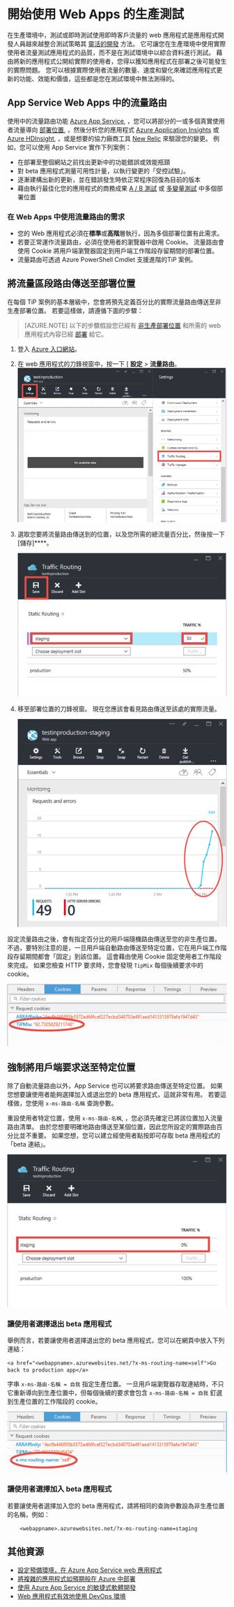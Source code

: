 <properties
    pageTitle="開始使用 Web Apps 的生產測試"
    description="了解 Azure App Service Web Apps 中的生產測試 (TiP) 功能。"
    services="app-service\web"
    documentationCenter=""
    authors="cephalin"
    manager="wpickett"
    editor=""/>

<tags
    ms.service="app-service-web"
    ms.workload="web"
    ms.tgt_pltfrm="na"
    ms.devlang="na"
    ms.topic="article"
    ms.date="10/16/2015"
    ms.author="cephalin"/>


# 開始使用 Web Apps 的生產測試

在生產環境中，測試或即時測試使用即時客戶流量的 web 應用程式是應用程式開發人員越來越整合測試策略其 [靈活的開發](https://en.wikipedia.org/wiki/Agile_software_development) 方法。 它可讓您在生產環境中使用實際使用者流量測試應用程式的品質，而不是在測試環境中以綜合資料進行測試。 藉由將新的應用程式公開給實際的使用者，您得以獲知應用程式在部署之後可能發生的實際問題。 您可以根據實際使用者流量的數量、速度和變化來確認應用程式更新的功能、效能和價值，這些都是您在測試環境中無法測得的。

## App Service Web Apps 中的流量路由

使用中的流量路由功能 [Azure App Service](http://go.microsoft.com/fwlink/?LinkId=529714), ，您可以將部分的一或多個真實使用者流量導向 [部署位置](web-sites-staged-publishing.md), ，然後分析您的應用程式 [Azure Application Insights](/services/application-insights/) 或 [Azure HDInsight](/services/hdinsight/), ，或是想要的協力廠商工具 [New Relic](/marketplace/partners/newrelic/newrelic/) 來驗證您的變更。 例如，您可以使用 App Service 實作下列案例：

- 在部署至整個網站之前找出更新中的功能錯誤或效能瓶頸
- 對 beta 應用程式測量可用性計量，以執行變更的「受控試驗」。
- 逐漸建構出新的更新，並在錯誤發生時依正常程序回復為目前的版本
- 藉由執行最佳化您的應用程式的商務成果 [A / B 測試](https://en.wikipedia.org/wiki/A/B_testing) 或 [多變量測試](https://en.wikipedia.org/wiki/Multivariate_testing_in_marketing) 中多個部署位置

### 在 Web Apps 中使用流量路由的需求

- 您的 Web 應用程式必須在**標準**或**高階**層執行，因為多個部署位置有此需求。
- 若要正常運作流量路由，必須在使用者的瀏覽器中啟用 Cookie。 流量路由會使用 Cookie 將用戶端瀏覽器固定到用戶端工作階段存留期間的部署位置。
- 流量路由可透過 Azure PowerShell Cmdlet 支援進階的TiP 案例。

## 將流量區段路由傳送至部署位置

在每個 TiP 案例的基本層級中，您會將預先定義百分比的實際流量路由傳送至非生產部署位置。 若要這樣做，請遵循下面的步驟：
>[AZURE.NOTE] 以下的步驟假設您已經有 [非生產部署位置](web-sites-staged-publishing.md) 和所需的 web 應用程式內容已經 [部署]((web-sites-publish-source-control.md)) 給它。

1. 登入 [Azure 入口網站](https://portal.azure.com)。
2. 在 web 應用程式的刀鋒視窗中，按一下 [ **設定** > **流量路由**。
  ![](./media/app-service-web-test-in-production/01-traffic-routing.png)
3. 選取您要將流量路由傳送到的位置，以及您所需的總流量百分比，然後按一下 [儲存]****。

    ![](./media/app-service-web-test-in-production/02-select-slot.png)

4. 移至部署位置的刀鋒視窗。 現在您應該會看見路由傳送至該處的實際流量。

    ![](./media/app-service-web-test-in-production/03-traffic-routed.png)

設定流量路由之後，會有指定百分比的用戶端隨機路由傳送至您的非生產位置。 不過，要特別注意的是，一旦用戶端自動路由傳送至特定位置，它在用戶端工作階段存留期間都會「固定」到該位置。 這會藉由使用 Cookie 固定使用者工作階段來完成。 如果您檢查 HTTP 要求時，您會發現 `TipMix` 每個後續要求中的 cookie。

![](./media/app-service-web-test-in-production/04-tip-cookie.png)

## 強制將用戶端要求送至特定位置

除了自動流量路由以外，App Service 也可以將要求路由傳送至特定位置。 如果您想要讓使用者能夠選擇加入或退出您的 beta 應用程式，這就非常有用。 若要這樣做，您使用 `x-ms-路由-名稱` 查詢參數。

重設使用者特定位置，使用 `x-ms-路由-名稱`, ，您必須先確定已將該位置加入流量路由清單。 由於您想要明確地路由傳送至某個位置，因此您所設定的實際路由百分比並不重要。 如果您想，您可以建立經使用者點按即可存取 beta 應用程式的「beta 連結」。

![](./media/app-service-web-test-in-production/06-enable-x-ms-routing-name.png)

### 讓使用者選擇退出 beta 應用程式

舉例而言，若要讓使用者選擇退出您的 beta 應用程式，您可以在網頁中放入下列連結：

    <a href="<webappname>.azurewebsites.net/?x-ms-routing-name=self">Go back to production app</a>

字串 `x-ms-路由-名稱 = 自我` 指定生產位置。 一旦用戶端瀏覽器存取連結時，不只它重新導向到生產位置中，但每個後續的要求會包含 `x-ms-路由-名稱 = 自我` 釘選到生產位置的工作階段的 cookie。

![](./media/app-service-web-test-in-production/05-access-production-slot.png)

### 讓使用者選擇加入 beta 應用程式

若要讓使用者選擇加入您的 beta 應用程式，請將相同的查詢參數設為非生產位置的名稱，例如：

        <webappname>.azurewebsites.net/?x-ms-routing-name=staging

## 其他資源

-   [設定預備環境，在 Azure App Service web 應用程式](web-sites-staged-publishing.md)
-   [將複雜的應用程式如預期般在 Azure 中部署](app-service-deploy-complex-application-predictably.md)
-   [使用 Azure App Service 的敏捷式軟體開發](app-service-agile-software-development.md)
-   [Web 應用程式有效地使用 DevOps 環境](app-service-web-staged-publishing-realworld-scenarios.md)




